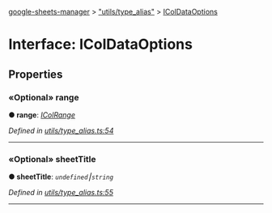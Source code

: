 [google-sheets-manager](../README.md) > ["utils/type_alias"](../modules/_utils_type_alias_.md) > [IColDataOptions](../interfaces/_utils_type_alias_.icoldataoptions.md)



# Interface: IColDataOptions


## Properties
<a id="range"></a>

### «Optional» range

**●  range**:  *[IColRange](_utils_type_alias_.icolrange.md)* 

*Defined in [utils/type_alias.ts:54](https://github.com/AbdelrahmanRamadan/google-sheets-manager/blob/7221d95/src/utils/type_alias.ts#L54)*





___

<a id="sheettitle"></a>

### «Optional» sheetTitle

**●  sheetTitle**:  *`undefined`⎮`string`* 

*Defined in [utils/type_alias.ts:55](https://github.com/AbdelrahmanRamadan/google-sheets-manager/blob/7221d95/src/utils/type_alias.ts#L55)*





___


